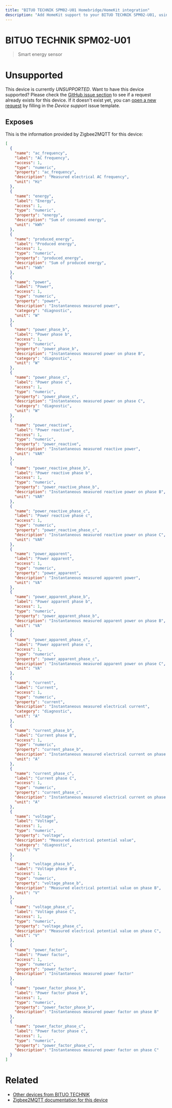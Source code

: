```yaml
---
title: "BITUO TECHNIK SPM02-U01 Homebridge/HomeKit integration"
description: "Add HomeKit support to your BITUO TECHNIK SPM02-U01, using Homebridge, Zigbee2MQTT and homebridge-z2m."
---
```

<!---
This file has been GENERATED using src/docgen/docgen.ts
DO NOT EDIT THIS FILE MANUALLY!
-->
# BITUO TECHNIK SPM02-U01
> Smart energy sensor


# Unsupported

This device is currently *UNSUPPORTED*.
Want to have this device supported? Please check the [GitHub issue section](https://github.com/itavero/homebridge-z2m/issues?q=SPM02-U01) to see if a request already exists for this device.
If it doesn't exist yet, you can [open a new request](https://github.com/itavero/homebridge-z2m/issues/new?assignees=&labels=enhancement&template=device_support.yml&title=%5BDevice%5D+BITUO%20TECHNIK%20SPM02-U01&model=BITUO%20TECHNIK%20SPM02-U01&exposes=%5B%0A%20%20%7B%0A%20%20%20%20%22name%22%3A%20%22ac_frequency%22%2C%0A%20%20%20%20%22label%22%3A%20%22AC%20frequency%22%2C%0A%20%20%20%20%22access%22%3A%201%2C%0A%20%20%20%20%22type%22%3A%20%22numeric%22%2C%0A%20%20%20%20%22property%22%3A%20%22ac_frequency%22%2C%0A%20%20%20%20%22description%22%3A%20%22Measured%20electrical%20AC%20frequency%22%2C%0A%20%20%20%20%22unit%22%3A%20%22Hz%22%0A%20%20%7D%2C%0A%20%20%7B%0A%20%20%20%20%22name%22%3A%20%22energy%22%2C%0A%20%20%20%20%22label%22%3A%20%22Energy%22%2C%0A%20%20%20%20%22access%22%3A%201%2C%0A%20%20%20%20%22type%22%3A%20%22numeric%22%2C%0A%20%20%20%20%22property%22%3A%20%22energy%22%2C%0A%20%20%20%20%22description%22%3A%20%22Sum%20of%20consumed%20energy%22%2C%0A%20%20%20%20%22unit%22%3A%20%22kWh%22%0A%20%20%7D%2C%0A%20%20%7B%0A%20%20%20%20%22name%22%3A%20%22produced_energy%22%2C%0A%20%20%20%20%22label%22%3A%20%22Produced%20energy%22%2C%0A%20%20%20%20%22access%22%3A%201%2C%0A%20%20%20%20%22type%22%3A%20%22numeric%22%2C%0A%20%20%20%20%22property%22%3A%20%22produced_energy%22%2C%0A%20%20%20%20%22description%22%3A%20%22Sum%20of%20produced%20energy%22%2C%0A%20%20%20%20%22unit%22%3A%20%22kWh%22%0A%20%20%7D%2C%0A%20%20%7B%0A%20%20%20%20%22name%22%3A%20%22power%22%2C%0A%20%20%20%20%22label%22%3A%20%22Power%22%2C%0A%20%20%20%20%22access%22%3A%201%2C%0A%20%20%20%20%22type%22%3A%20%22numeric%22%2C%0A%20%20%20%20%22property%22%3A%20%22power%22%2C%0A%20%20%20%20%22description%22%3A%20%22Instantaneous%20measured%20power%22%2C%0A%20%20%20%20%22category%22%3A%20%22diagnostic%22%2C%0A%20%20%20%20%22unit%22%3A%20%22W%22%0A%20%20%7D%2C%0A%20%20%7B%0A%20%20%20%20%22name%22%3A%20%22power_phase_b%22%2C%0A%20%20%20%20%22label%22%3A%20%22Power%20phase%20b%22%2C%0A%20%20%20%20%22access%22%3A%201%2C%0A%20%20%20%20%22type%22%3A%20%22numeric%22%2C%0A%20%20%20%20%22property%22%3A%20%22power_phase_b%22%2C%0A%20%20%20%20%22description%22%3A%20%22Instantaneous%20measured%20power%20on%20phase%20B%22%2C%0A%20%20%20%20%22category%22%3A%20%22diagnostic%22%2C%0A%20%20%20%20%22unit%22%3A%20%22W%22%0A%20%20%7D%2C%0A%20%20%7B%0A%20%20%20%20%22name%22%3A%20%22power_phase_c%22%2C%0A%20%20%20%20%22label%22%3A%20%22Power%20phase%20c%22%2C%0A%20%20%20%20%22access%22%3A%201%2C%0A%20%20%20%20%22type%22%3A%20%22numeric%22%2C%0A%20%20%20%20%22property%22%3A%20%22power_phase_c%22%2C%0A%20%20%20%20%22description%22%3A%20%22Instantaneous%20measured%20power%20on%20phase%20C%22%2C%0A%20%20%20%20%22category%22%3A%20%22diagnostic%22%2C%0A%20%20%20%20%22unit%22%3A%20%22W%22%0A%20%20%7D%2C%0A%20%20%7B%0A%20%20%20%20%22name%22%3A%20%22power_reactive%22%2C%0A%20%20%20%20%22label%22%3A%20%22Power%20reactive%22%2C%0A%20%20%20%20%22access%22%3A%201%2C%0A%20%20%20%20%22type%22%3A%20%22numeric%22%2C%0A%20%20%20%20%22property%22%3A%20%22power_reactive%22%2C%0A%20%20%20%20%22description%22%3A%20%22Instantaneous%20measured%20reactive%20power%22%2C%0A%20%20%20%20%22unit%22%3A%20%22VAR%22%0A%20%20%7D%2C%0A%20%20%7B%0A%20%20%20%20%22name%22%3A%20%22power_reactive_phase_b%22%2C%0A%20%20%20%20%22label%22%3A%20%22Power%20reactive%20phase%20b%22%2C%0A%20%20%20%20%22access%22%3A%201%2C%0A%20%20%20%20%22type%22%3A%20%22numeric%22%2C%0A%20%20%20%20%22property%22%3A%20%22power_reactive_phase_b%22%2C%0A%20%20%20%20%22description%22%3A%20%22Instantaneous%20measured%20reactive%20power%20on%20phase%20B%22%2C%0A%20%20%20%20%22unit%22%3A%20%22VAR%22%0A%20%20%7D%2C%0A%20%20%7B%0A%20%20%20%20%22name%22%3A%20%22power_reactive_phase_c%22%2C%0A%20%20%20%20%22label%22%3A%20%22Power%20reactive%20phase%20c%22%2C%0A%20%20%20%20%22access%22%3A%201%2C%0A%20%20%20%20%22type%22%3A%20%22numeric%22%2C%0A%20%20%20%20%22property%22%3A%20%22power_reactive_phase_c%22%2C%0A%20%20%20%20%22description%22%3A%20%22Instantaneous%20measured%20reactive%20power%20on%20phase%20C%22%2C%0A%20%20%20%20%22unit%22%3A%20%22VAR%22%0A%20%20%7D%2C%0A%20%20%7B%0A%20%20%20%20%22name%22%3A%20%22power_apparent%22%2C%0A%20%20%20%20%22label%22%3A%20%22Power%20apparent%22%2C%0A%20%20%20%20%22access%22%3A%201%2C%0A%20%20%20%20%22type%22%3A%20%22numeric%22%2C%0A%20%20%20%20%22property%22%3A%20%22power_apparent%22%2C%0A%20%20%20%20%22description%22%3A%20%22Instantaneous%20measured%20apparent%20power%22%2C%0A%20%20%20%20%22unit%22%3A%20%22VA%22%0A%20%20%7D%2C%0A%20%20%7B%0A%20%20%20%20%22name%22%3A%20%22power_apparent_phase_b%22%2C%0A%20%20%20%20%22label%22%3A%20%22Power%20apparent%20phase%20b%22%2C%0A%20%20%20%20%22access%22%3A%201%2C%0A%20%20%20%20%22type%22%3A%20%22numeric%22%2C%0A%20%20%20%20%22property%22%3A%20%22power_apparent_phase_b%22%2C%0A%20%20%20%20%22description%22%3A%20%22Instantaneous%20measured%20apparent%20power%20on%20phase%20B%22%2C%0A%20%20%20%20%22unit%22%3A%20%22VA%22%0A%20%20%7D%2C%0A%20%20%7B%0A%20%20%20%20%22name%22%3A%20%22power_apparent_phase_c%22%2C%0A%20%20%20%20%22label%22%3A%20%22Power%20apparent%20phase%20c%22%2C%0A%20%20%20%20%22access%22%3A%201%2C%0A%20%20%20%20%22type%22%3A%20%22numeric%22%2C%0A%20%20%20%20%22property%22%3A%20%22power_apparent_phase_c%22%2C%0A%20%20%20%20%22description%22%3A%20%22Instantaneous%20measured%20apparent%20power%20on%20phase%20C%22%2C%0A%20%20%20%20%22unit%22%3A%20%22VA%22%0A%20%20%7D%2C%0A%20%20%7B%0A%20%20%20%20%22name%22%3A%20%22current%22%2C%0A%20%20%20%20%22label%22%3A%20%22Current%22%2C%0A%20%20%20%20%22access%22%3A%201%2C%0A%20%20%20%20%22type%22%3A%20%22numeric%22%2C%0A%20%20%20%20%22property%22%3A%20%22current%22%2C%0A%20%20%20%20%22description%22%3A%20%22Instantaneous%20measured%20electrical%20current%22%2C%0A%20%20%20%20%22category%22%3A%20%22diagnostic%22%2C%0A%20%20%20%20%22unit%22%3A%20%22A%22%0A%20%20%7D%2C%0A%20%20%7B%0A%20%20%20%20%22name%22%3A%20%22current_phase_b%22%2C%0A%20%20%20%20%22label%22%3A%20%22Current%20phase%20B%22%2C%0A%20%20%20%20%22access%22%3A%201%2C%0A%20%20%20%20%22type%22%3A%20%22numeric%22%2C%0A%20%20%20%20%22property%22%3A%20%22current_phase_b%22%2C%0A%20%20%20%20%22description%22%3A%20%22Instantaneous%20measured%20electrical%20current%20on%20phase%20B%22%2C%0A%20%20%20%20%22unit%22%3A%20%22A%22%0A%20%20%7D%2C%0A%20%20%7B%0A%20%20%20%20%22name%22%3A%20%22current_phase_c%22%2C%0A%20%20%20%20%22label%22%3A%20%22Current%20phase%20C%22%2C%0A%20%20%20%20%22access%22%3A%201%2C%0A%20%20%20%20%22type%22%3A%20%22numeric%22%2C%0A%20%20%20%20%22property%22%3A%20%22current_phase_c%22%2C%0A%20%20%20%20%22description%22%3A%20%22Instantaneous%20measured%20electrical%20current%20on%20phase%20C%22%2C%0A%20%20%20%20%22unit%22%3A%20%22A%22%0A%20%20%7D%2C%0A%20%20%7B%0A%20%20%20%20%22name%22%3A%20%22voltage%22%2C%0A%20%20%20%20%22label%22%3A%20%22Voltage%22%2C%0A%20%20%20%20%22access%22%3A%201%2C%0A%20%20%20%20%22type%22%3A%20%22numeric%22%2C%0A%20%20%20%20%22property%22%3A%20%22voltage%22%2C%0A%20%20%20%20%22description%22%3A%20%22Measured%20electrical%20potential%20value%22%2C%0A%20%20%20%20%22category%22%3A%20%22diagnostic%22%2C%0A%20%20%20%20%22unit%22%3A%20%22V%22%0A%20%20%7D%2C%0A%20%20%7B%0A%20%20%20%20%22name%22%3A%20%22voltage_phase_b%22%2C%0A%20%20%20%20%22label%22%3A%20%22Voltage%20phase%20B%22%2C%0A%20%20%20%20%22access%22%3A%201%2C%0A%20%20%20%20%22type%22%3A%20%22numeric%22%2C%0A%20%20%20%20%22property%22%3A%20%22voltage_phase_b%22%2C%0A%20%20%20%20%22description%22%3A%20%22Measured%20electrical%20potential%20value%20on%20phase%20B%22%2C%0A%20%20%20%20%22unit%22%3A%20%22V%22%0A%20%20%7D%2C%0A%20%20%7B%0A%20%20%20%20%22name%22%3A%20%22voltage_phase_c%22%2C%0A%20%20%20%20%22label%22%3A%20%22Voltage%20phase%20C%22%2C%0A%20%20%20%20%22access%22%3A%201%2C%0A%20%20%20%20%22type%22%3A%20%22numeric%22%2C%0A%20%20%20%20%22property%22%3A%20%22voltage_phase_c%22%2C%0A%20%20%20%20%22description%22%3A%20%22Measured%20electrical%20potential%20value%20on%20phase%20C%22%2C%0A%20%20%20%20%22unit%22%3A%20%22V%22%0A%20%20%7D%2C%0A%20%20%7B%0A%20%20%20%20%22name%22%3A%20%22power_factor%22%2C%0A%20%20%20%20%22label%22%3A%20%22Power%20factor%22%2C%0A%20%20%20%20%22access%22%3A%201%2C%0A%20%20%20%20%22type%22%3A%20%22numeric%22%2C%0A%20%20%20%20%22property%22%3A%20%22power_factor%22%2C%0A%20%20%20%20%22description%22%3A%20%22Instantaneous%20measured%20power%20factor%22%0A%20%20%7D%2C%0A%20%20%7B%0A%20%20%20%20%22name%22%3A%20%22power_factor_phase_b%22%2C%0A%20%20%20%20%22label%22%3A%20%22Power%20factor%20phase%20b%22%2C%0A%20%20%20%20%22access%22%3A%201%2C%0A%20%20%20%20%22type%22%3A%20%22numeric%22%2C%0A%20%20%20%20%22property%22%3A%20%22power_factor_phase_b%22%2C%0A%20%20%20%20%22description%22%3A%20%22Instantaneous%20measured%20power%20factor%20on%20phase%20B%22%0A%20%20%7D%2C%0A%20%20%7B%0A%20%20%20%20%22name%22%3A%20%22power_factor_phase_c%22%2C%0A%20%20%20%20%22label%22%3A%20%22Power%20factor%20phase%20c%22%2C%0A%20%20%20%20%22access%22%3A%201%2C%0A%20%20%20%20%22type%22%3A%20%22numeric%22%2C%0A%20%20%20%20%22property%22%3A%20%22power_factor_phase_c%22%2C%0A%20%20%20%20%22description%22%3A%20%22Instantaneous%20measured%20power%20factor%20on%20phase%20C%22%0A%20%20%7D%0A%5D) by filling in the _Device support_ issue template.

## Exposes

This is the information provided by Zigbee2MQTT for this device:

```json
[
  {
    "name": "ac_frequency",
    "label": "AC frequency",
    "access": 1,
    "type": "numeric",
    "property": "ac_frequency",
    "description": "Measured electrical AC frequency",
    "unit": "Hz"
  },
  {
    "name": "energy",
    "label": "Energy",
    "access": 1,
    "type": "numeric",
    "property": "energy",
    "description": "Sum of consumed energy",
    "unit": "kWh"
  },
  {
    "name": "produced_energy",
    "label": "Produced energy",
    "access": 1,
    "type": "numeric",
    "property": "produced_energy",
    "description": "Sum of produced energy",
    "unit": "kWh"
  },
  {
    "name": "power",
    "label": "Power",
    "access": 1,
    "type": "numeric",
    "property": "power",
    "description": "Instantaneous measured power",
    "category": "diagnostic",
    "unit": "W"
  },
  {
    "name": "power_phase_b",
    "label": "Power phase b",
    "access": 1,
    "type": "numeric",
    "property": "power_phase_b",
    "description": "Instantaneous measured power on phase B",
    "category": "diagnostic",
    "unit": "W"
  },
  {
    "name": "power_phase_c",
    "label": "Power phase c",
    "access": 1,
    "type": "numeric",
    "property": "power_phase_c",
    "description": "Instantaneous measured power on phase C",
    "category": "diagnostic",
    "unit": "W"
  },
  {
    "name": "power_reactive",
    "label": "Power reactive",
    "access": 1,
    "type": "numeric",
    "property": "power_reactive",
    "description": "Instantaneous measured reactive power",
    "unit": "VAR"
  },
  {
    "name": "power_reactive_phase_b",
    "label": "Power reactive phase b",
    "access": 1,
    "type": "numeric",
    "property": "power_reactive_phase_b",
    "description": "Instantaneous measured reactive power on phase B",
    "unit": "VAR"
  },
  {
    "name": "power_reactive_phase_c",
    "label": "Power reactive phase c",
    "access": 1,
    "type": "numeric",
    "property": "power_reactive_phase_c",
    "description": "Instantaneous measured reactive power on phase C",
    "unit": "VAR"
  },
  {
    "name": "power_apparent",
    "label": "Power apparent",
    "access": 1,
    "type": "numeric",
    "property": "power_apparent",
    "description": "Instantaneous measured apparent power",
    "unit": "VA"
  },
  {
    "name": "power_apparent_phase_b",
    "label": "Power apparent phase b",
    "access": 1,
    "type": "numeric",
    "property": "power_apparent_phase_b",
    "description": "Instantaneous measured apparent power on phase B",
    "unit": "VA"
  },
  {
    "name": "power_apparent_phase_c",
    "label": "Power apparent phase c",
    "access": 1,
    "type": "numeric",
    "property": "power_apparent_phase_c",
    "description": "Instantaneous measured apparent power on phase C",
    "unit": "VA"
  },
  {
    "name": "current",
    "label": "Current",
    "access": 1,
    "type": "numeric",
    "property": "current",
    "description": "Instantaneous measured electrical current",
    "category": "diagnostic",
    "unit": "A"
  },
  {
    "name": "current_phase_b",
    "label": "Current phase B",
    "access": 1,
    "type": "numeric",
    "property": "current_phase_b",
    "description": "Instantaneous measured electrical current on phase B",
    "unit": "A"
  },
  {
    "name": "current_phase_c",
    "label": "Current phase C",
    "access": 1,
    "type": "numeric",
    "property": "current_phase_c",
    "description": "Instantaneous measured electrical current on phase C",
    "unit": "A"
  },
  {
    "name": "voltage",
    "label": "Voltage",
    "access": 1,
    "type": "numeric",
    "property": "voltage",
    "description": "Measured electrical potential value",
    "category": "diagnostic",
    "unit": "V"
  },
  {
    "name": "voltage_phase_b",
    "label": "Voltage phase B",
    "access": 1,
    "type": "numeric",
    "property": "voltage_phase_b",
    "description": "Measured electrical potential value on phase B",
    "unit": "V"
  },
  {
    "name": "voltage_phase_c",
    "label": "Voltage phase C",
    "access": 1,
    "type": "numeric",
    "property": "voltage_phase_c",
    "description": "Measured electrical potential value on phase C",
    "unit": "V"
  },
  {
    "name": "power_factor",
    "label": "Power factor",
    "access": 1,
    "type": "numeric",
    "property": "power_factor",
    "description": "Instantaneous measured power factor"
  },
  {
    "name": "power_factor_phase_b",
    "label": "Power factor phase b",
    "access": 1,
    "type": "numeric",
    "property": "power_factor_phase_b",
    "description": "Instantaneous measured power factor on phase B"
  },
  {
    "name": "power_factor_phase_c",
    "label": "Power factor phase c",
    "access": 1,
    "type": "numeric",
    "property": "power_factor_phase_c",
    "description": "Instantaneous measured power factor on phase C"
  }
]
```

# Related
* [Other devices from BITUO TECHNIK](../index.md#bituo_technik)
* [Zigbee2MQTT documentation for this device](https://www.zigbee2mqtt.io/devices/SPM02-U01.html)
